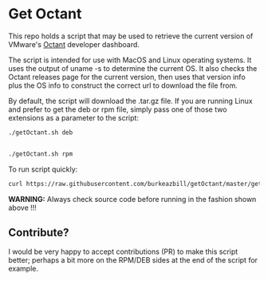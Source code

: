# Get Octant

This repo holds a script that may be used to retrieve the current version of VMware's [Octant](https://github.com/vmware-tanzu/octant) developer dashboard.

The script is intended for use with MacOS and Linux operating systems. It uses the output of uname -s to determine the current OS. It also checks the Octant releases page for the current version, then uses that version info plus the OS info to construct the correct url to download the file from.

By default, the script will download the .tar.gz file. If you are running Linux and prefer to get the deb or rpm file, simply pass one of those two extensions as a parameter to the script:

```bash
./getOctant.sh deb


./getOctant.sh rpm
```

To run script quickly:

```bash
curl https://raw.githubusercontent.com/burkeazbill/getOctant/master/getOctant.sh | bash
```

**WARNING:** Always check source code before running in the fashion shown above !!!

## Contribute?

I would be very happy to accept contributions (PR) to make this script better; perhaps a bit more on the RPM/DEB sides at the end of the script for example.
